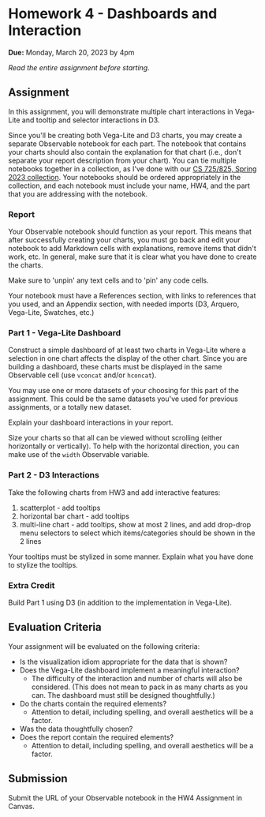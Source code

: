 # Homework 4 - Dashboards and Interaction 
**Due:** Monday, March 20, 2023 by 4pm

*Read the entire assignment before starting.* 

## Assignment 

In this assignment, you will demonstrate multiple chart interactions in Vega-Lite and tooltip and selector interactions in D3.

Since you'll be creating both Vega-Lite and D3 charts, you may create a separate Observable notebook for each part.  The notebook that contains your charts should also contain the explanation for that chart (i.e., don't separate your report description from your chart).  You can tie multiple notebooks together in a collection, as I've done with our [CS 725/825, Spring 2023 collection](https://observablehq.com/collection/@weiglemc/cs-725-825-spring-2023).  Your notebooks should be ordered appropriately in the collection, and each notebook must include your name, HW4, and the part that you are addressing with the notebook.

### Report
Your Observable notebook should function as your report. This means that after successfully creating your charts, you must go back and edit your notebook to add Markdown cells with explanations, remove items that didn't work, etc. In general, make sure that it is clear what you have done to create the charts.

Make sure to 'unpin' any text cells and to 'pin' any code cells.

Your notebook must have a References section, with links to references that you used, and an Appendix section, with needed imports (D3, Arquero, Vega-Lite, Swatches, etc.)

### Part 1 - Vega-Lite Dashboard

Construct a simple dashboard of at least two charts in Vega-Lite where a selection in one chart affects the display of the other chart.  Since you are building a dashboard, these charts must be displayed in the same Observable cell (use `vconcat` and/or `hconcat`).  

You may use one or more datasets of your choosing for this part of the assignment.  This could be the same datasets you've used for previous assignments, or a totally new dataset.

Explain your dashboard interactions in your report.  

Size your charts so that all can be viewed without scrolling (either horizontally or vertically).  To help with the horizontal direction, you can make use of the `width` Observable variable.

### Part 2 - D3 Interactions

Take the following charts from HW3 and add interactive features:

1. scatterplot - add tooltips
2. horizontal bar chart - add tooltips
5. multi-line chart - add tooltips, show at most 2 lines, and add drop-drop menu selectors to select which items/categories should be shown in the 2 lines

Your tooltips must be stylized in some manner.  Explain what you have done to stylize the tooltips.

### Extra Credit

Build Part 1 using D3 (in addition to the implementation in Vega-Lite).


## Evaluation Criteria
Your assignment will be evaluated on the following criteria:

* Is the visualization idiom appropriate for the data that is shown?
* Does the Vega-Lite dashboard implement a meaningful interaction?
  * The difficulty of the interaction and number of charts will also be considered. (This does not mean to pack in as many charts as you can. The dashboard must still be designed thoughtfully.)
* Do the charts contain the required elements?
  * Attention to detail, including spelling, and overall aesthetics will be a factor.
* Was the data thoughtfully chosen?
* Does the report contain the required elements?
  * Attention to detail, including spelling, and overall aesthetics will be a factor.

## Submission

Submit the URL of your Observable notebook in the HW4 Assignment in Canvas.
